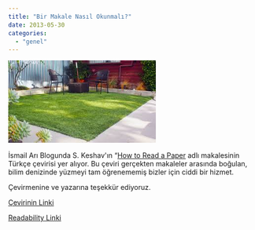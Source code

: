 ```yaml
---
title: "Bir Makale Nasıl Okunmalı?"
date: 2013-05-30
categories: 
  - "genel"
---
```


[![](/images/images)](https://encrypted-tbn1.gstatic.com/images?q=tbn:ANd9GcTA72wXkVa1wM1bg1cbsUofFFBXz8US-gzbMIhntNfJ7u9ZcEQ0)

  

İsmail Arı Blogunda S. Keshav'ın “[How to Read a Paper](http://ccr.sigcomm.org/online/files/p83-keshavA.pdf) adlı makalesinin Türkçe çevirisi yer alıyor. Bu çeviri gerçekten makaleler arasında boğulan, bilim denizinde yüzmeyi tam öğrenememiş bizler için ciddi bir hizmet.

Çevirmenine ve yazarına teşekkür ediyoruz.

[Çevirinin Linki](http://ismailari.com/blog/bir-makaleyi-nasil-okumali/)

  

[Readability Linki](http://www.readability.com/articles/1ligjw1m)
